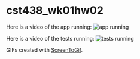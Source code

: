 # cst438_wk01hw02

Here is a video of the app running:
<img src="https://i.imgur.com/e1c1EJo.gif" title="app running" width="" alt="app running" />

Here is a video of the tests running:
<img src="https://i.imgur.com/EBTnYUC.gif" title="tests running" width="" alt="tests running" />

GIFs created with [ScreenToGif](https://www.screentogif.com/).
